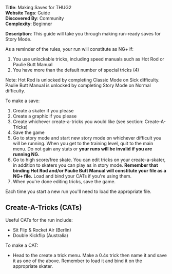 **Title**: Making Saves for THUG2  
**Website Tags**: Guide  
**Discovered By**: Community  
**Complexity**: Beginner  
  
**Description**: This guide will take you through making run-ready saves for Story Mode. 

As a reminder of the rules, your run will constitute as NG+ if:
1. You use unlockable tricks, including speed manuals such as Hot Rod or Paulie Butt Manual
2. You have more than the default number of special tricks (4)

Note: Hot Rod is unlocked by completing Classic Mode on Sick difficulty. Paulie Butt Manual is unlocked by completing Story Mode on Normal difficulty.

To make a save:  
1.  Create a skater if you please
2.  Create a graphic if you please
3.  Create whichever create-a-tricks you would like (see section: Create-A-Tricks)
4.  Save the game
5.  Go to story mode and start new story mode on whichever difficult you will be running. When you get to the training level, quit to the main menu. Do not gain any stats or **your runs will be invalid if you are running NG.**
6.  Go to high score/free skate. You can edit tricks on your create-a-skater, in addition to skaters you can play as in story mode. **Remember that binding Hot Rod and/or Paulie Butt Manual will constitute your file as a NG+ file.** Load and bind your CATs if you're using them.
7.  When you're done editing tricks, save the game.

Each time you start a new run you'll need to load the appropriate file.

## **Create-A-Tricks (CATs)**
Useful CATs for the run include:
*   Sit Flip & Rocket Air (Berlin)
*   Double Kickflip (Australia)

To make a CAT:
*   Head to the create a trick menu. Make a 0.4s trick then name it and save it as one of the above. Remember to load it and bind it on the appropriate skater.